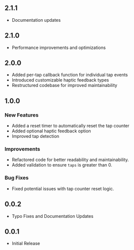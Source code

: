 ## 2.1.1
- Documentation updates

## 2.1.0
- Performance improvements and optimizations

## 2.0.0
- Added per-tap callback function for individual tap events
- Introduced customizable haptic feedback types
- Restructured codebase for improved maintainability

## 1.0.0

### New Features
- Added a reset timer to automatically reset the tap counter
- Added optional haptic feedback option
- Improved tap detection

### Improvements
- Refactored code for better readability and maintainability.
- Added validation to ensure `taps` is greater than 0.

### Bug Fixes
- Fixed potential issues with tap counter reset logic.

## 0.0.2

- Typo Fixes and Documentation Updates

## 0.0.1

- Initial Release
